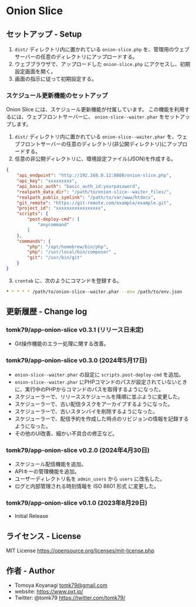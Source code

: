 # Onion Slice


## セットアップ - Setup

1. `dist/` ディレクトリ内に置かれている `onion-slice.php` を、管理用のウェブサーバーの任意のディレクトリにアップロードする。
2. ウェブブラウザで、アップロードした `onion-slice.php` にアクセスし、初期設定画面を開く。
3. 画面の指示に従って初期設定する。


### スケジュール更新機能のセットアップ

Onion Slice には、スケジュール更新機能が付属しています。
この機能を利用するには、ウェブフロントサーバーに、 `onion-slice--waiter.phar` をセットアップします。

1. `dist/` ディレクトリ内に置かれている `onion-slice--waiter.phar` を、ウェブフロントサーバーの任意のディレクトリ(非公開ディレクトリ)にアップロードする。
2. 任意の非公開ディレクトリに、環境設定ファイル(JSON)を作成する。

```json
{
    "api_endpoint": "http://192.168.0.12:8080/onion-slice.php",
    "api_key": "xxxxxxxxx",
    "api_basic_auth": "basic_auth_id:yourpassword",
    "realpath_data_dir": "/path/to/onion-slice--waiter_files/",
    "realpath_public_symlink": "/path/to/var/www/htdocs",
    "git_remote": "https://git-remote.com/example/example.git",
    "project_id": "xxxxxxxxxxxxxxxxx",
    "scripts": {
        "post-deploy-cmd": [
            "anycommand"
        ]
    },
    "commands": {
        "php": "/opt/homebrew/bin/php",
        "php": "/usr/local/bin/composer" ,
        "git": "/usr/bin/git"
    }
}
```

3. `crontab` に、次のようにコマンドを登録する。

```bash
* * * * * /path/to/onion-slice--waiter.phar --env /path/to/env.json
```



## 更新履歴 - Change log

### tomk79/app-onion-slice v0.3.1 (リリース日未定)

- Git操作機能のエラー処理に関する改善。

### tomk79/app-onion-slice v0.3.0 (2024年5月17日)

- `onion-slice--waiter.phar` の設定に `scripts.post-deploy-cmd` を追加。
- `onion-slice--waiter.phar` にPHPコマンドのパスが設定されていないときに、実行中のPHPからコマンドのパスを取得するようになった。
- スケジューラーで、リリーススケジュールを降順に並ぶように変更した。
- スケジューラーで、古い配信タスクをアーカイブするようになった。
- スケジューラーで、古いスタンバイを削除するようになった。
- スケジューラーで、配信予約を作成した時点のリビジョンの情報を記録するようになった。
- その他のUI改善、細かい不具合の修正など。

### tomk79/app-onion-slice v0.2.0 (2024年4月30日)

- スケジュール配信機能を追加。
- APIキーの管理機能を追加。
- ユーザーディレクトリ名を `admin_users` から `users` に改名した。
- ログと内部管理される時刻情報を ISO 8601 形式 に変更した。

### tomk79/app-onion-slice v0.1.0 (2023年8月29日)

- Initial Release



## ライセンス - License

MIT License https://opensource.org/licenses/mit-license.php


## 作者 - Author

- Tomoya Koyanagi <tomk79@gmail.com>
- website: <https://www.pxt.jp/>
- Twitter: @tomk79 <https://twitter.com/tomk79/>
